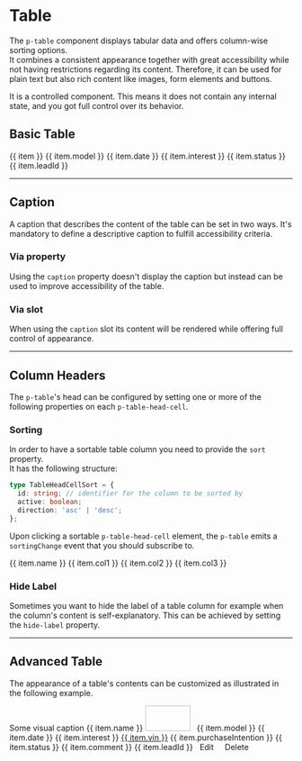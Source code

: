 # Table

The `p-table` component displays tabular data and offers column-wise sorting options.  
It combines a consistent appearance together with great accessibility while not having restrictions regarding its
content. Therefore, it can be used for plain text but also rich content like images, form elements and buttons.

It is a controlled component. This means it does not contain any internal state, and you got full control over its
behavior.

<TableOfContents></TableOfContents>

## Basic Table

<Playground :frameworkMarkup="basic">
  <p-table caption="Some caption" ref="tableBasic">
    <p-table-head>
      <p-table-head-row>
        <p-table-head-cell v-for="(item, index) in headBasic" :key="index">{{ item }}</p-table-head-cell>
      </p-table-head-row>
    </p-table-head>
    <p-table-body>
      <p-table-row v-for="(item, index) in dataBasic" :key="index">
        <p-table-cell>{{ item.model }}</p-table-cell>
        <p-table-cell>{{ item.date }}</p-table-cell>
        <p-table-cell>{{ item.interest }}</p-table-cell>
        <p-table-cell>{{ item.status }}</p-table-cell>
        <p-table-cell>{{ item.leadId }}</p-table-cell>
      </p-table-row>
    </p-table-body>
  </p-table>
</Playground>

---

## Caption

A caption that describes the content of the table can be set in two ways. It's mandatory to define a descriptive caption
to fulfill accessibility criteria.

### Via property

Using the `caption` property doesn't display the caption but instead can be used to improve accessibility of the table.

<Playground :markup="captionProperty"></Playground>

### Via slot

When using the `caption` slot its content will be rendered while offering full control of appearance.

<Playground :markup="captionSlot"></Playground>

---

## Column Headers

The `p-table`'s head can be configured by setting one or more of the following properties on each `p-table-head-cell`.

### Sorting

In order to have a sortable table column you need to provide the `sort` property.  
It has the following structure:

```ts
type TableHeadCellSort = {
  id: string; // identifier for the column to be sorted by
  active: boolean;
  direction: 'asc' | 'desc';
};
```

Upon clicking a sortable `p-table-head-cell` element, the `p-table` emits a `sortingChange` event that you should
subscribe to.

<Playground :frameworkMarkup="sorting">
  <p-table caption="Some caption" ref="tableSorting">
    <p-table-head>
      <p-table-head-row>
        <p-table-head-cell v-for="(item, index) in headSorting" :key="index" ref="headCellsSorting">{{ item.name }}</p-table-head-cell>
      </p-table-head-row>
    </p-table-head>
    <p-table-body>
      <p-table-row v-for="(item, index) in dataSorting" :key="index">
        <p-table-cell>{{ item.col1 }}</p-table-cell>
        <p-table-cell>{{ item.col2 }}</p-table-cell>
        <p-table-cell>{{ item.col3 }}</p-table-cell>
      </p-table-row>
    </p-table-body>
  </p-table>
</Playground>

### Hide Label

Sometimes you want to hide the label of a table column for example when the column's content is self-explanatory. This
can be achieved by setting the `hide-label` property.

<Playground :markup="hideLabel"></Playground>

---

## Advanced Table

The appearance of a table's contents can be customized as illustrated in the following example.

<Playground :frameworkMarkup="advanced">
  <p-table ref="tableAdvanced">
    <p-headline slot="caption" variant="headline-3">Some visual caption</p-headline>
    <p-table-head>
      <p-table-head-row>
        <p-table-head-cell v-for="(item, index) in headAdvanced" :key="index" ref="headCellsAdvanced">{{ item.name }}</p-table-head-cell>
      </p-table-head-row>
    </p-table-head>
    <p-table-body>
      <p-table-row v-for="(item, index) in dataAdvanced" :key="index">
        <p-table-cell>
          <p-flex>
            <p-flex-item>
              <img :src="item.imageUrl" width="80" height="45" style="margin-right: 0.5rem" alt="">
            </p-flex-item>
            <p-flex-item>
              <p-text weight="semibold">{{ item.model }}</p-text>
              <p-text size="x-small">{{ item.date }}</p-text>
            </p-flex-item>
          </p-flex>
        </p-table-cell>
        <p-table-cell>{{ item.interest }}</p-table-cell>
        <p-table-cell><a href="https://porsche.com">{{ item.vin }}</a></p-table-cell>
        <p-table-cell>{{ item.purchaseIntention }}</p-table-cell>
        <p-table-cell>{{ item.status }}</p-table-cell>
        <p-table-cell multiline="true" style="min-width: 10rem;">{{ item.comment }}</p-table-cell>
        <p-table-cell>{{ item.leadId }}</p-table-cell>
        <p-table-cell>
          <p-button-pure icon="edit" style="padding: .5rem">Edit</p-button-pure>
          <p-button-pure icon="delete" style="padding: .5rem">Delete</p-button-pure>
        </p-table-cell>
      </p-table-row>
    </p-table-body>
  </p-table>
</Playground>

<script lang="ts">
import Vue from 'vue';
import Component from 'vue-class-component';
import { dataBasic, headBasic, dataSorting, headSorting, dataAdvanced, headAdvanced, getTableCodeSamples } from '@porsche-design-system/shared';

@Component
export default class Code extends Vue {
  headBasic = headBasic;
  dataBasic = dataBasic;
  headSorting = headSorting;
  dataSorting = dataSorting;
  headAdvanced = headAdvanced;
  dataAdvanced = dataAdvanced;

  basic = getTableCodeSamples('example-basic');
  sorting = getTableCodeSamples('example-sorting');
  advanced = getTableCodeSamples('example-advanced');

  basicTableHead = `<p-table-head>
    <p-table-head-row>
      <p-table-head-cell>Column 1</p-table-head-cell>
      <p-table-head-cell>Column 2</p-table-head-cell>
      <p-table-head-cell>Column 3</p-table-head-cell>
    </p-table-head-row>
  </p-table-head>`;

  basicTableBodyRow = `<p-table-row>
      <p-table-cell>Cell 1</p-table-cell>
      <p-table-cell>Cell 2</p-table-cell>
      <p-table-cell>Cell 3</p-table-cell>
    </p-table-row>`;

  basicTableBody = `<p-table-body>
     ${this.basicTableBodyRow}
  </p-table-body>`;

  captionProperty = `<p-table caption="Some caption">
  ${this.basicTableHead}
  ${this.basicTableBody}
</p-table>`;

  captionSlot = `<p-table>
  <p-headline slot="caption" variant="headline-3">Some slotted caption</p-headline>
  ${this.basicTableHead}
  ${this.basicTableBody}
</p-table>`;

  hideLabel = `<p-table caption="Some caption">
  <p-table-head>
    <p-table-head-row>
      <p-table-head-cell>Column 1</p-table-head-cell>
      <p-table-head-cell>Column 2</p-table-head-cell>
      <p-table-head-cell hide-label="true">Column 3</p-table-head-cell>
    </p-table-head-row>
  </p-table-head>
  ${this.basicTableBody}
</p-table>`;

  mounted(): void {
    this.syncHeadCellProperties();
    this.registerEvents();
  }

  registerEvents(): void {
    this.$refs.tableAdvanced.addEventListener('sortingChange', (e) => {
      const { id, direction } = e.detail;
      this.headAdvanced = this.headAdvanced.map((x) => ({ ...x, active: false, ...(x.id === id && e.detail) }));
      this.dataAdvanced = [...this.dataAdvanced].sort((a, b) => (direction === 'asc' ? a[id].localeCompare(b[id]) : b[id].localeCompare(a[id])));
      this.syncHeadCellProperties();
    });

    this.$refs.tableSorting.addEventListener('sortingChange', (e) => {
      const { id, direction } = e.detail;
      this.headSorting = this.headSorting.map((x) => ({ ...x, active: false, ...(x.id === id && e.detail) }));
      this.dataSorting = [...this.dataSorting].sort((a, b) => (direction === 'asc' ? a[id].localeCompare(b[id]) : b[id].localeCompare(a[id])));
      this.syncHeadCellProperties();
    });
  }

  syncHeadCellProperties(): void {
    this.$refs.headCellsAdvanced.forEach((cell, i) => {
      cell.sort = this.headAdvanced[i];
      cell.hideLabel = this.headAdvanced[i].hideLabel;
    });

    this.$refs.headCellsSorting.forEach((cell, i) => {
      cell.sort = this.headSorting[i];
    });
  }
}
</script>
